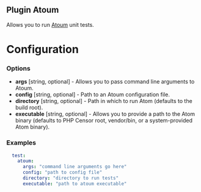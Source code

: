 Plugin Atoum
------------

Allows you to run [Atoum](https://github.com/atoum/atoum) unit tests.

Configuration
=============

### Options

- **args** [string, optional] - Allows you to pass command line arguments to Atoum.
- **config** [string, optional] - Path to an Atoum configuration file.
- **directory** [string, optional] - Path in which to run Atom (defaults to the build root).
- **executable** [string, optional] - Allows you to provide a path to the Atom binary (defaults to PHP Censor root, vendor/bin, or a system-provided Atom binary).

### Examples
```yml
  test:
    atoum:
      args: "command line arguments go here"
      config: "path to config file"
      directory: "directory to run tests"
      executable: "path to atoum executable"
```

